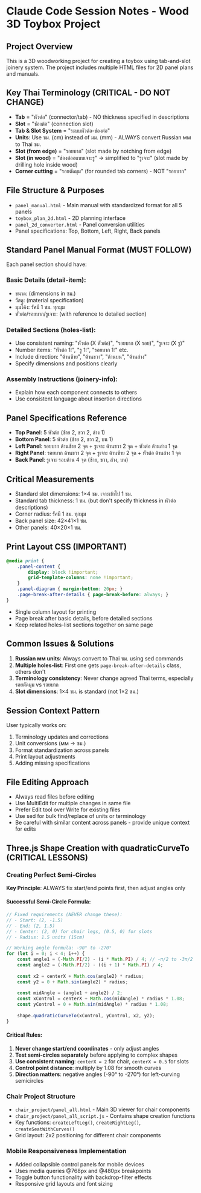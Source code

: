 # Claude Code Session Notes - Wood 3D Toybox Project

## Project Overview
This is a 3D woodworking project for creating a toybox using tab-and-slot joinery system. The project includes multiple HTML files for 2D panel plans and manuals.

## Key Thai Terminology (CRITICAL - DO NOT CHANGE)
- **Tab** = "หัวต่อ" (connector/tab) - NO thickness specified in descriptions
- **Slot** = "ช่องต่อ" (connection slot) 
- **Tab & Slot System** = "ระบบหัวต่อ-ช่องต่อ"
- **Units**: Use ซม. (cm) instead of มม. (mm) - ALWAYS convert Russian мм to Thai ซม.
- **Slot (from edge)** = "รอยบาก" (slot made by notching from edge)  
- **Slot (in wood)** = "ช่องต่ออแบบเจาะรู" → simplified to "รูเจาะ" (slot made by drilling hole inside wood)
- **Corner cutting** = "รอยตัดมุม" (for rounded tab corners) - NOT "รอยบาก"

## File Structure & Purposes
- `panel_manual.html` - Main manual with standardized format for all 5 panels
- `toybox_plan_2d.html` - 2D planning interface
- `panel_2d_converter.html` - Panel conversion utilities
- Panel specifications: Top, Bottom, Left, Right, Back panels

## Standard Panel Manual Format (MUST FOLLOW)
Each panel section should have:

### Basic Details (detail-item):
- ขนาด: (dimensions in ซม.)
- วัสดุ: (material specification)  
- มุมโค้ง: รัศมี 1 ซม. ทุกมุม
- หัวต่อ/รอยบาก/รูเจาะ: (with reference to detailed section)

### Detailed Sections (holes-list):
- Use consistent naming: "หัวต่อ (X หัวต่อ)", "รอยบาก (X รอย)", "รูเจาะ (X รู)"
- Number items: "หัวต่อ 1:", "รู 1:", "รอยบาก 1:" etc.
- Include direction: "ด้านซ้าย", "ด้านขวา", "ด้านบน", "ด้านล่าง"
- Specify dimensions and positions clearly

### Assembly Instructions (joinery-info):
- Explain how each component connects to others
- Use consistent language about insertion directions

## Panel Specifications Reference
- **Top Panel**: 5 หัวต่อ (ซ้าย 2, ขวา 2, ล่าง 1)
- **Bottom Panel**: 5 หัวต่อ (ซ้าย 2, ขวา 2, บน 1) 
- **Left Panel**: รอยบาก ด้านซ้าย 2 จุด + รูเจาะ ด้านขวา 2 จุด + หัวต่อ ด้านล่าง 1 จุด
- **Right Panel**: รอยบาก ด้านขวา 2 จุด + รูเจาะ ด้านซ้าย 2 จุด + หัวต่อ ด้านล่าง 1 จุด  
- **Back Panel**: รูเจาะ รอบด้าน 4 จุด (ซ้าย, ขวา, ล่าง, บน)

## Critical Measurements
- Standard slot dimensions: 1×4 ซม. เจาะเข้าไป 1 ซม.
- Standard tab thickness: 1 ซม. (but don't specify thickness in หัวต่อ descriptions)
- Corner radius: รัศมี 1 ซม. ทุกมุม
- Back panel size: 42×41×1 ซม.
- Other panels: 40×20×1 ซม.

## Print Layout CSS (IMPORTANT)
```css
@media print {
    .panel-content { 
        display: block !important; 
        grid-template-columns: none !important; 
    }
    .panel-diagram { margin-bottom: 20px; }
    .page-break-after-details { page-break-before: always; }
}
```
- Single column layout for printing
- Page break after basic details, before detailed sections
- Keep related holes-list sections together on same page

## Common Issues & Solutions
1. **Russian мм units**: Always convert to Thai ซม. using sed commands
2. **Multiple holes-list**: First one gets `page-break-after-details` class, others don't
3. **Terminology consistency**: Never change agreed Thai terms, especially รอยตัดมุม vs รอยบาก
4. **Slot dimensions**: 1×4 ซม. is standard (not 1×2 ซม.)

## Session Context Pattern
User typically works on:
1. Terminology updates and corrections
2. Unit conversions (мм → ซม.)  
3. Format standardization across panels
4. Print layout adjustments
5. Adding missing specifications

## File Editing Approach
- Always read files before editing
- Use MultiEdit for multiple changes in same file
- Prefer Edit tool over Write for existing files
- Use sed for bulk find/replace of units or terminology
- Be careful with similar content across panels - provide unique context for edits

## Three.js Shape Creation with quadraticCurveTo (CRITICAL LESSONS)

### Creating Perfect Semi-Circles
**Key Principle**: ALWAYS fix start/end points first, then adjust angles only

#### Successful Semi-Circle Formula:
```javascript
// Fixed requirements (NEVER change these):
// - Start: (2, -1.5) 
// - End: (2, 1.5)
// - Center: (2, 0) for chair legs, (0.5, 0) for slots
// - Radius: 1.5 units (15cm)

// Working angle formula: -90° to -270°
for (let i = 0; i < 4; i++) {
    const angle1 = (-Math.PI/2) - (i * Math.PI) / 4; // -π/2 to -3π/2
    const angle2 = (-Math.PI/2) - ((i + 1) * Math.PI) / 4;
    
    const x2 = centerX + Math.cos(angle2) * radius;
    const y2 = 0 + Math.sin(angle2) * radius;
    
    const midAngle = (angle1 + angle2) / 2;
    const xControl = centerX + Math.cos(midAngle) * radius * 1.08;
    const yControl = 0 + Math.sin(midAngle) * radius * 1.08;
    
    shape.quadraticCurveTo(xControl, yControl, x2, y2);
}
```

#### Critical Rules:
1. **Never change start/end coordinates** - only adjust angles
2. **Test semi-circles separately** before applying to complex shapes
3. **Use consistent naming**: `centerX = 2` for chair, `centerX = 0.5` for slots
4. **Control point distance**: multiply by 1.08 for smooth curves
5. **Direction matters**: negative angles (-90° to -270°) for left-curving semicircles

### Chair Project Structure
- `chair_project/panel_all.html` - Main 3D viewer for chair components
- `chair_project/panel_all_script.js` - Contains shape creation functions
- Key functions: `createLeftLeg()`, `createRightLeg()`, `createSeatWithCurves()`
- Grid layout: 2x2 positioning for different chair components

### Mobile Responsiveness Implementation
- Added collapsible control panels for mobile devices
- Uses media queries @768px and @480px breakpoints  
- Toggle button functionality with backdrop-filter effects
- Responsive grid layouts and font sizing